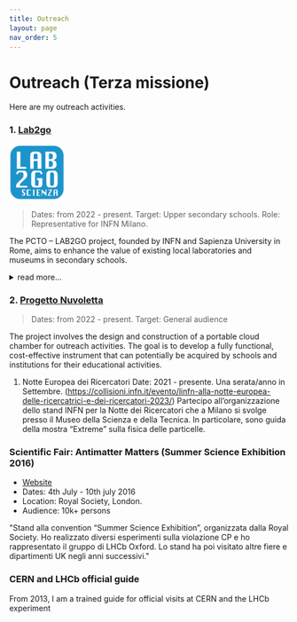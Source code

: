 ```yaml
---
title: Outreach
layout: page
nav_order: 5
---
```

# Outreach (Terza missione)
Here are my outreach activities.



### 1. [Lab2go](https://web.infn.it/lab2go/)

<img src="assets/images/lab2go.png" alt="lab2go" style="width:100px; border:0;">

> Dates: from 2022 - present. Target: Upper secondary schools. Role: Representative for INFN Milano.

The PCTO – LAB2GO project, founded by INFN and Sapienza University in Rome, aims to enhance the value of existing local laboratories and museums in secondary schools. 
<details>
<summary>read more...</summary>
In Milan, activities are carried out in > 40 high schools in the city (e.g. Liceo Donatelli-Pascal, Piero Bottoni, etc.).
The project targets upper secondary schools nationwide with the following objectives:  
- Enhancing the existing educational heritage in secondary schools.  
- Promoting laboratory-based teaching in schools and sharing best teaching practices through the creation of materials and events open to the school community and/or a broader audience.  
- Training teachers in laboratory-based teaching practices.
The activities take place within the school facilities in collaboration with class teachers and are carried out over multiple afternoon lab sessions throughout the year. This lab work can then serve as input for preparing materials for the final-year state exam.
</details>




### 2. [Progetto Nuvoletta](https://nuvoletta.mi.infn.it/)

> Dates: from 2022 - present.
> Target: General audience

The project involves the design and construction of a portable cloud chamber for outreach activities. The goal is to develop a fully functional, cost-effective instrument that can potentially be acquired by schools and institutions for their educational activities.



1. Notte Europea dei Ricercatori
Date: 2021 - presente. Una serata/anno in Settembre.
(https://collisioni.infn.it/evento/linfn-alla-notte-europea-delle-ricercatrici-e-dei-ricercatori-2023/)
Partecipo all’organizzazione dello stand INFN per la Notte dei Ricercatori che a Milano si svolge presso il Museo della Scienza e della Tecnica. In particolare, sono guida della mostra “Extreme” sulla fisica delle particelle.



### Scientific Fair: Antimatter Matters (Summer Science Exhibition 2016)
- [Website](http://antimatter-matters.org/)
- Dates: 4th July - 10th july 2016
- Location: Royal Society, London.
- Audience: 10k+ persons
 
"Stand alla convention “Summer Science Exhibition”, organizzata dalla Royal Society. Ho realizzato diversi esperimenti sulla violazione CP e ho rappresentato il gruppo di LHCb Oxford. Lo stand ha poi visitato altre fiere e dipartimenti UK negli anni successivi."



### CERN and LHCb official guide
From 2013, I am a trained guide for official visits at CERN and the LHCb experiment






